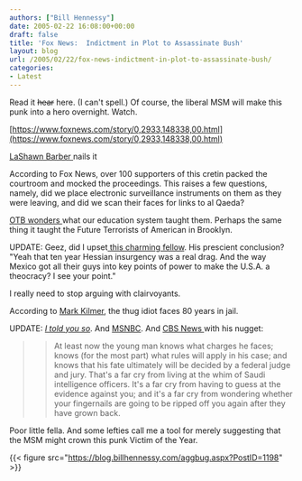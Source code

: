 ```yaml
---
authors: ["Bill Hennessy"]
date: 2005-02-22 16:08:00+00:00
draft: false
title: 'Fox News:  Indictment in Plot to Assassinate Bush'
layout: blog
url: /2005/02/22/fox-news-indictment-in-plot-to-assassinate-bush/
categories:
- Latest
---
```


Read it <strike>hear</strike> here. (I can't spell.) Of course, the liberal MSM will make this punk into a hero overnight. Watch.




[https://www.foxnews.com/story/0,2933,148338,00.html](https://www.foxnews.com/story/0,2933,148338,00.html)




[LaShawn Barber ](https://lashawnbarber.com/archives/2005/02/22/local/)nails it




According to Fox News, over 100 supporters of this cretin packed the courtroom and mocked the proceedings. This raises a few questions, namely, did we place electronic surveillance instruments on them as they were leaving, and did we scan their faces for links to al Qaeda?




[OTB wonders ](https://www.outsidethebeltway.com/archives/9351)what our education system taught them. Perhaps the same thing it taught the Future Terrorists of American in Brooklyn.




UPDATE: Geez, did I upset[ this charming fellow](https://www.hairyfishnuts.com/#222051218PM). His prescient conclusion? "Yeah that ten year Hessian insurgency was a real drag. And the way Mexico got all their guys into key points of power to make the U.S.A. a theocracy? I see your point."




I really need to stop arguing with clairvoyants.




According to [Mark Kilmer](https://www.gopbloggers.org/mt/archives/000455.html), the thug idiot faces 80 years in jail. 




UPDATE: _[I told you so](https://www.blogsforbush.com/mt/archives/003787.html)_. And [MSNBC](https://www.msnbc.msn.com/id/7012172/). And [CBS News ](https://www.cbsnews.com/stories/2005/02/22/opinion/courtwatch/main675804.shtml)with his nugget:




> 

> 
> > 

>> 
>> At least now the young man knows what charges he faces; knows (for the most part) what rules will apply in his case; and knows that his fate ultimately will be decided by a federal judge and jury. That's a far cry from living at the whim of Saudi intelligence officers. It's a far cry from having to guess at the evidence against you; and it's a far cry from wondering whether your fingernails are going to be ripped off you again after they have grown back. 
>> 
>> 
> 
> 




Poor little fella. And some lefties call me a tool for merely suggesting that the MSM might crown this punk Victim of the Year.

{{< figure src="https://blog.billhennessy.com/aggbug.aspx?PostID=1198" >}}

